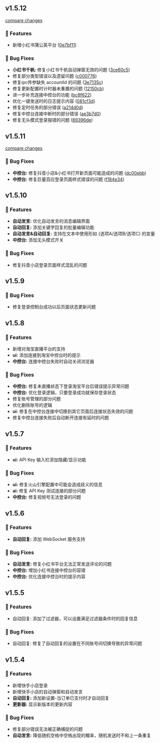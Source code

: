 
## v1.5.12

[compare changes](https://github.com/qiutongxue/oba-live-tool/compare/v1.5.11...v1.5.12)

### 🚀 Features

- 新增小红书蒲公英平台 ([0e7bf11](https://github.com/qiutongxue/oba-live-tool/commit/0e7bf11))

### 🐞 Bug Fixes

- **小红书千帆:** 修复小红书千帆自动弹窗无效的问题 ([3ce60c5](https://github.com/qiutongxue/oba-live-tool/commit/3ce60c5))
- 修复部分类型错误以及遗留问题 ([c000776](https://github.com/qiutongxue/oba-live-tool/commit/c000776))
- 修复ipc传参缺失 accountId 的问题 ([3e7135c](https://github.com/qiutongxue/oba-live-tool/commit/3e7135c))
- 修复更新配置时计时器未重置的问题 ([12150cb](https://github.com/qiutongxue/oba-live-tool/commit/12150cb))
- 进一步补充连接中控台的功能 ([bc8f622](https://github.com/qiutongxue/oba-live-tool/commit/bc8f622))
- 优化一键发送时的日志提示内容 ([081cf3d](https://github.com/qiutongxue/oba-live-tool/commit/081cf3d))
- 修复定时任务的部分错误 ([a214d0d](https://github.com/qiutongxue/oba-live-tool/commit/a214d0d))
- 修复中控台连接中断时的部分错误 ([ae3b7d0](https://github.com/qiutongxue/oba-live-tool/commit/ae3b7d0))
- 修复无头模式登录报错的问题 ([89396de](https://github.com/qiutongxue/oba-live-tool/commit/89396de))

## v1.5.11

[compare changes](https://github.com/qiutongxue/oba-live-tool/compare/v1.5.10...v1.5.11)

### 🐞 Bug Fixes

- **中控台:** 修复抖音小店&小红书打开新页面可能造成的问题 ([dc00ebb](https://github.com/qiutongxue/oba-live-tool/commit/dc00ebb))
- **中控台:** 修复巨量百应登录页面样式错误的问题 ([f184e34](https://github.com/qiutongxue/oba-live-tool/commit/f184e34))

## v1.5.10

### 🚀 Features

- **自动发言:** 优化自动发言的消息编辑界面
- **自动回复:** 添加关键字回复的批量编辑功能
- **自动发言&自动回复:** 支持在文本中使用形如 {选项A/选项B/选项C} 的变量
- **中控台:** 添加无头模式开关

### 🐞 Bug Fixes

- 修复抖音小店登录页面样式混乱的问题


## v1.5.9

### 🐞 Bug Fixes

- 修复登录控制台成功以后页面状态更新问题


## v1.5.8

### 🚀 Features

- 新增对淘宝直播平台的支持
- **ui:** 添加连接到淘宝中控台时的提示
- **中控台:** 连接中控台失败时自动关闭浏览器

### 🐞 Bug Fixes

- **中控台:** 修复未直播状态下登录淘宝平台后错误提示异常问题
- **中控台:** 优化登录逻辑，只要登录成功就保存登录状态
- 修复账号管理的部分问题
- 优化删除账号的逻辑
- **ui:** 修复在中控台连接中切换到其它页面后连接状态失效的问题
- 修复中控台连接失败后自动断开连接有延时的问题


## v1.5.7

### 🚀 Features

- **ui:** API Key 输入栏添加隐藏/显示功能

### 🐞 Bug Fixes

- **ui:** 修复火山引擎配置中可能会造成歧义的信息
- **ai:** 修复 API Key 测试连接的部分问题
- **中控台:** 修复视频号无法登录的问题


## v1.5.6

### 🚀 Features

- **自动回复:** 添加 WebSocket 服务支持

### 🐞 Bug Fixes

- **自动发言:** 修复小红书平台无法正常发送评论的问题
- **中控台:** 增加小红书连接中控台的容错
- **中控台:** 优化连接中控台时的提示内容


## v1.5.5

### 🚀 Features
- 自动回复: 添加了过滤器，可以设置满足过滤器条件时的回复信息
### 🐞 Bug Fixes
- 自动回复: 修复了自动回复的设置在不同账号间切换导致的异常问题


## v1.5.4

### 🚀 Features

- 新增快手小店登录
- 新增快手小店的自动弹窗和自动发言
- **自动回复:** 添加新设置-当订单已支付时才自动回复
- **更新器:** 显示新版本的更新内容

### 🐞 Bug Fixes

- 修复部分错误无法被正确捕捉的问题
- **自动发言:** 降低随机空格中空格出现的概率，随机发送时不和上一条重复
